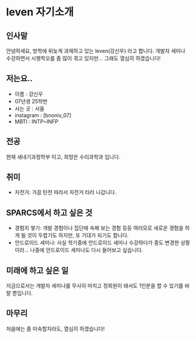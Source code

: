 # leven 자기소개

## 인사말
안녕하세요, 방학에 뒤늦게 과제하고 있는 leven(강신우) 라고 합니다.
개발자 세미나 수강하면서 시행착오를 좀 많이 겪고 있지만... 그래도 열심히 하겠습니다!

## 저는요..
+ 이름 : 강신우
+ 07년생 25학번
+ 사는 곳 : 서울
+ instagram : [bnoniv_07]
+ MBTI : INTP~INFP

## 전공
현재 새내기과정학부 이고, 희망은 수리과학과 입니다.

## 취미
+ 자전거: 가끔 탄천 따라서 자전거 타러 나갑니다.

## SPARCS에서 하고 싶은 것
+ 경험치 쌓기: 개발 경험이나 집단에 속해 보는 경험 등등 여러모로 새로운 경험을 하게 될 것이 두렵기도 하지만, 또 기대가 되기도 합니다.
+ 안드로이드 세미나: 사실 학기중에 안드로이드 세미나 수강하다가 중도 변경한 상황이라... 나중에 안드로이드 세미나도 다시 들어보고 싶습니다.

## 미래에 하고 싶은 일
지금으로서는 개발자 세미나를 무사히 마치고 정회원이 돼서도 1인분을 할 수 있기를 바랄 뿐입니다.

## 마무리
처음에는 좀 미숙할지라도, 열심히 하겠습니다!

